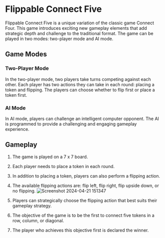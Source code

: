# Flippable Connect Five

Flippable Connect Five is a unique variation of the classic game Connect Four. This game introduces exciting new gameplay elements that add strategic depth and challenge to the traditional format. The game can be played in two modes: two-player mode and AI mode.

## Game Modes

### Two-Player Mode
In the two-player mode, two players take turns competing against each other. Each player has two actions they can take in each round: placing a token and flipping. The players can choose whether to flip first or place a token first.

### AI Mode
In AI mode, players can challenge an intelligent computer opponent. The AI is programmed to provide a challenging and engaging gameplay experience.

## Gameplay

1. The game is played on a 7 x 7 board.
2. Each player needs to place a token in each round.
3. In addition to placing a token, players can also perform a flipping action.
4. The available flipping actions are: flip left, flip right, flip upside down, or no flipping.
 ![Screenshot 2024-04-21 151347](https://github.com/listenrwt/Flippable-Connect-Five/assets/123095693/d5327627-62a5-473e-bf05-4af1094ea451)

5. Players can strategically choose the flipping action that best suits their gameplay strategy.
6. The objective of the game is to be the first to connect five tokens in a row, column, or diagonal.
7. The player who achieves this objective first is declared the winner.

